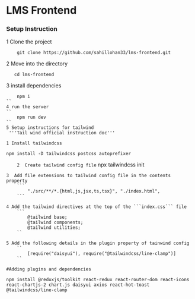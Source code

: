 # LMS Frontend

### Setup Instruction

1  Clone the project

```
    git clone https://github.com/sahillohan33/lms-frontend.git
```
2 Move into the directory
 ```
    cd lms-frontend
```
3 install dependencies
```
    npm i
``
4 run the server
``
    npm run dev
``
5 Setup instructions for tailwind
 '''Tail wind official instruction doc'''

1 Install tailwindcss
```
    npm install -D tailwindcss postcss autoprefixer
``    
2  Create tailwind config file
``
    npx tailwindcss init
```
3  Add file extensions to tailwind config file in the contents property
    ```
        "./src/**/*.{html,js,jsx,ts,tsx}", "./index.html",
    ```

4 Add the tailwind directives at the top of the ```index.css``` file
    ```
        @tailwind base;
        @tailwind components;
        @tailwind utilities;
    ``

5 Add the following details in the plugin property of tainwind config
    ``
        [require("daisyui"), require("@tailwindcss/line-clamp")]
    ``

#Adding plugins and dependencies
 ```
    npm install @reduxjs/toolkit react-redux react-router-dom react-icons react-chartjs-2 chart.js daisyui axios react-hot-toast @tailwindcss/line-clamp
```
